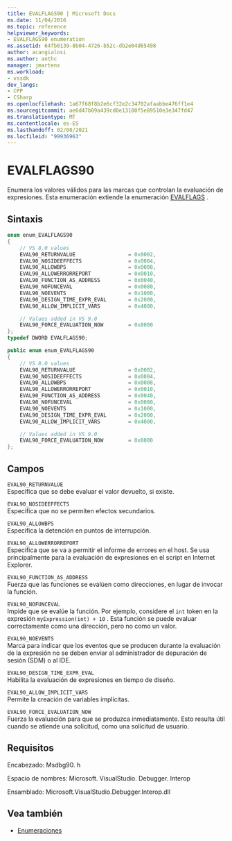 ```yaml
---
title: EVALFLAGS90 | Microsoft Docs
ms.date: 11/04/2016
ms.topic: reference
helpviewer_keywords:
- EVALFLAGS90 enumeration
ms.assetid: 64fb0139-8b04-4726-b52c-db2e04d65498
author: acangialosi
ms.author: anthc
manager: jmartens
ms.workload:
- vssdk
dev_langs:
- CPP
- CSharp
ms.openlocfilehash: 1a67f68f8b2e6cf32e2c34702afaabbe476ff1e4
ms.sourcegitcommit: ae6d47b09a439cd0e13180f5e89510e3e347fd47
ms.translationtype: MT
ms.contentlocale: es-ES
ms.lasthandoff: 02/08/2021
ms.locfileid: "99936963"
---
```

# <a name="evalflags90"></a>EVALFLAGS90
Enumera los valores válidos para las marcas que controlan la evaluación de expresiones. Esta enumeración extiende la enumeración [EVALFLAGS](../../../extensibility/debugger/reference/evalflags.md) .

## <a name="syntax"></a>Sintaxis

```cpp
enum enum_EVALFLAGS90
{
    // VS 8.0 values
    EVAL90_RETURNVALUE                 = 0x0002,
    EVAL90_NOSIDEEFFECTS               = 0x0004,
    EVAL90_ALLOWBPS                    = 0x0008,
    EVAL90_ALLOWERRORREPORT            = 0x0010,
    EVAL90_FUNCTION_AS_ADDRESS         = 0x0040,
    EVAL90_NOFUNCEVAL                  = 0x0080,
    EVAL90_NOEVENTS                    = 0x1000,
    EVAL90_DESIGN_TIME_EXPR_EVAL       = 0x2000,
    EVAL90_ALLOW_IMPLICIT_VARS         = 0x4000,

    // Values added in VS 9.0
    EVAL90_FORCE_EVALUATION_NOW        = 0x8000
};
typedef DWORD EVALFLAGS90;
```

```csharp
public enum enum_EVALFLAGS90
{
    // VS 8.0 values
    EVAL90_RETURNVALUE                 = 0x0002,
    EVAL90_NOSIDEEFFECTS               = 0x0004,
    EVAL90_ALLOWBPS                    = 0x0008,
    EVAL90_ALLOWERRORREPORT            = 0x0010,
    EVAL90_FUNCTION_AS_ADDRESS         = 0x0040,
    EVAL90_NOFUNCEVAL                  = 0x0080,
    EVAL90_NOEVENTS                    = 0x1000,
    EVAL90_DESIGN_TIME_EXPR_EVAL       = 0x2000,
    EVAL90_ALLOW_IMPLICIT_VARS         = 0x4000,

    // Values added in VS 9.0
    EVAL90_FORCE_EVALUATION_NOW        = 0x8000
};
```

## <a name="fields"></a>Campos
`EVAL90_RETURNVALUE`\
Especifica que se debe evaluar el valor devuelto, si existe.

`EVAL90_NOSIDEEFFECTS`\
Especifica que no se permiten efectos secundarios.

`EVAL90_ALLOWBPS`\
Especifica la detención en puntos de interrupción.

`EVAL90_ALLOWERRORREPORT`\
Especifica que se va a permitir el informe de errores en el host. Se usa principalmente para la evaluación de expresiones en el script en Internet Explorer.

`EVAL90_FUNCTION_AS_ADDRESS`\
Fuerza que las funciones se evalúen como direcciones, en lugar de invocar la función.

`EVAL90_NOFUNCEVAL`\
Impide que se evalúe la función. Por ejemplo, considere el `int` token en la expresión `myExpression(int) + 10` . Esta función se puede evaluar correctamente como una dirección, pero no como un valor.

`EVAL90_NOEVENTS`\
Marca para indicar que los eventos que se producen durante la evaluación de la expresión no se deben enviar al administrador de depuración de sesión (SDM) o al IDE.

`EVAL90_DESIGN_TIME_EXPR_EVAL`\
Habilita la evaluación de expresiones en tiempo de diseño.

`EVAL90_ALLOW_IMPLICIT_VARS`\
Permite la creación de variables implícitas.

`EVAL90_FORCE_EVALUATION_NOW`\
Fuerza la evaluación para que se produzca inmediatamente. Esto resulta útil cuando se atiende una solicitud, como una solicitud de usuario.

## <a name="requirements"></a>Requisitos
Encabezado: Msdbg90. h

Espacio de nombres: Microsoft. VisualStudio. Debugger. Interop

Ensamblado: Microsoft.VisualStudio.Debugger.Interop.dll

## <a name="see-also"></a>Vea también
- [Enumeraciones](../../../extensibility/debugger/reference/enumerations-visual-studio-debugging.md)
